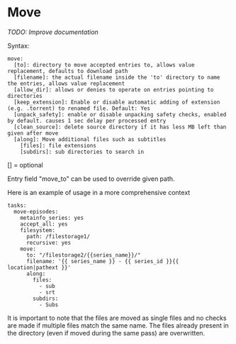 # Move
*TODO: Improve documentation*

Syntax:

```
move:
  [to]: directory to move accepted entries to, allows value replacement, defaults to download path
  [filename]: the actual filename inside the 'to' directory to name the entries, allows value replacement
  [allow_dir]: allows or denies to operate on entries pointing to directories
  [keep_extension]: Enable or disable automatic adding of extension (e.g. .torrent) to renamed file. Default: Yes
  [unpack_safety]: enable or disable unpacking safety checks, enabled by default. causes 1 sec delay per processed entry
  [clean_source]: delete source directory if it has less MB left than given after move
  [along]: Move additional files such as subtitles
    [files]: file extensions
    [subdirs]: sub directories to search in
```

[] = optional

Entry field "move_to" can be used to override given path.

Here is an example of usage in a more comprehensive context

```
tasks:
  move-episodes:
    metainfo_series: yes 
    accept_all: yes 
    filesystem:
      path: /filestorage1/
      recursive: yes 
    move:
      to: "/filestorage2/{{series_name}}/"
      filename: '{{ series_name }} - {{ series_id }}{{ location|pathext }}'
      along:
        files:
          - sub
          - srt
        subdirs:
          - Subs
```

It is important to note that the files are moved as single files and no checks are made if multiple files match the same name. The files already present in the directory (even if moved during the same pass) are overwritten.